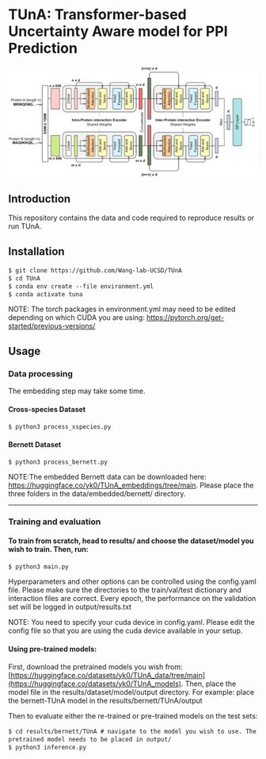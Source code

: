 # TUnA: Transformer-based Uncertainty Aware model for PPI Prediction
![architecture](model_architecture.png)


## Introduction
This repository contains the data and code required to reproduce results or run TUnA.

## Installation
```console
$ git clone https://github.com/Wang-lab-UCSD/TUnA
$ cd TUnA
$ conda env create --file environment.yml
$ conda activate tuna
```
NOTE: The torch packages in environment.yml may need to be edited depending on which CUDA you are using: https://pytorch.org/get-started/previous-versions/ 

## Usage
### Data processing
The embedding step may take some time.
#### Cross-species Dataset
```console
$ python3 process_xspecies.py 
```
#### Bernett Dataset
```console
$ python3 process_bernett.py 
```
NOTE:The embedded Bernett data can be downloaded here: https://huggingface.co/yk0/TUnA_embeddings/tree/main. Please place the three folders in the data/embedded/bernett/ directory.
___
### Training and evaluation

#### To train from scratch, head to results/ and choose the dataset/model you wish to train. Then, run:
```console
$ python3 main.py 
```
Hyperparameters and other options can be controlled using the config.yaml file. Please make sure the directories to the train/val/test dictionary and interaction files are correct. Every epoch, the performance on the validation set will be logged in output/results.txt

NOTE: You need to specify your cuda device in config.yaml. Please edit the config file so that you are using the cuda device available in your setup.

#### Using pre-trained models:
First, download the pretrained models you wish from: [https://huggingface.co/datasets/yk0/TUnA_data/tree/main](https://huggingface.co/datasets/yk0/TUnA_models).
Then, place the model file in the results/dataset/model/output directory. For example: place the bernett-TUnA model in the results/bernett/TUnA/output

Then to evaluate either the re-trained or pre-trained models on the test sets:
```console
$ cd results/bernett/TUnA # navigate to the model you wish to use. The pretrained model needs to be placed in output/
$ python3 inference.py 
```

